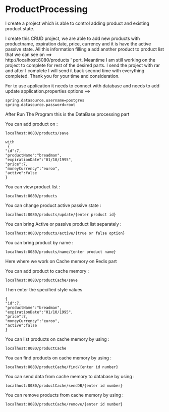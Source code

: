 # ProductProcessing
I create a project which is able to control adding product and existing product state.

I create this CRUD project, we are able to add new products with productname, expiration date, price, currency and it is have the active passive state.
All this information filling a add another product to product list that we can see on ==>  
http://localhost:8080/products ' port.
Meantime I am still working on the project to complete for rest of the desired parts.
I send the project with rar and after I complete I will send it back second time with everything completed.
Thank you for your time and consideration.

For to use application it needs to connect with  database and needs to add update application.properties options ==>

    spring.datasource.username=postgres
    spring.datasource.password=root

After Run The Program this is the DataBase processing part

You can add product on : 

    localhost:8080/products/save
    
    with
     {
    "id":7,
    "productName":"breadman",
    "expirationDate":"01/10/1995",
    "price":7,
    "moneyCurrency":"euroo",
    "active":false
    }

You can view product list :

    localhost:8080/products
You can change product active passive state :

    localhost:8080/products/update/{enter product id}

You can bring Active or passive product list separately :

    localhost:8080/products/active/{true or false option}

You can bring product by name : 

    localhost:8080/products/name/{enter product name}

Here where we work on Cache memory on Redis part

You can add product to cache memory :

    localhost:8080/productCache/save

Then enter the specified style values 

    {
    "id":7,
    "productName":"breadman",
    "expirationDate":"01/10/1995",
    "price":7,
    "moneyCurrency":"euroo",
    "active":false
    }

You can list products on cache memory by using :

    localhost:8080/productCache

You can find products on cache memory by using :

    localhost:8080/productCache/find/{enter id number}

You can send data from cache memory to database by using :

    localhost:8080/productCache/sendDB/{enter id number}

You can remove products from cache memory by using :

    localhost:8080/productCache/remove/{enter id number}